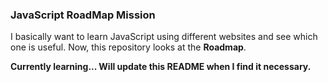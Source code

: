 ### JavaScript RoadMap Mission
I basically want to learn JavaScript using different websites and see which one is useful. Now, this repository looks at the <strong>Roadmap</strong>.

<strong>Currently learning... Will update this README when I find it necessary.</strong>
